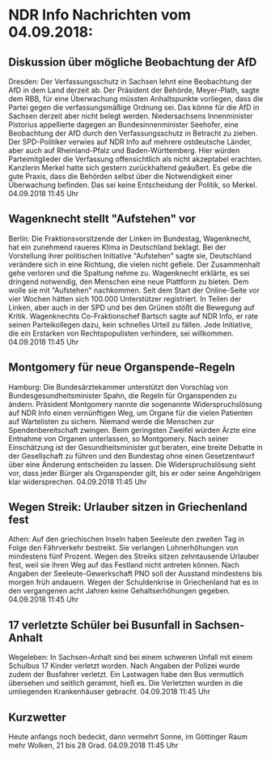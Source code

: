# NDR Info Nachrichten vom 04.09.2018:


## Diskussion über mögliche Beobachtung der AfD
Dresden: Der Verfassungsschutz in Sachsen lehnt eine Beobachtung der AfD in dem Land derzeit ab. Der Präsident der Behörde, Meyer-Plath, sagte dem RBB, für eine Überwachung müssten Anhaltspunkte vorliegen, dass die Partei gegen die verfassungsmäßige Ordnung sei. Das könne für die AfD in Sachsen derzeit aber nicht belegt werden. Niedersachsens Innenminister Pistorius appellierte dagegen an Bundesinnenminister Seehofer, eine Beobachtung der AfD durch den Verfassungsschutz in Betracht zu ziehen. Der SPD-Politiker verwies auf NDR Info auf mehrere ostdeutsche Länder, aber auch auf Rheinland-Pfalz und Baden-Württemberg. Hier würden Parteimitglieder die Verfassung offensichtlich als nicht akzeptabel erachten. Kanzlerin Merkel hatte sich gestern zurückhaltend geäußert. Es gebe die gute Praxis, dass die Behörden selbst über die Notwendigkeit einer Überwachung befinden. Das sei keine Entscheidung der Politik, so Merkel. 04.09.2018 11:45 Uhr 

## Wagenknecht stellt "Aufstehen" vor
Berlin: Die Fraktionsvorsitzende der Linken im Bundestag, Wagenknecht, hat ein zunehmend raueres Klima in Deutschland beklagt. Bei der Vorstellung ihrer politischen Initiative "Aufstehen" sagte sie, Deutschland verändere sich in eine Richtung, die vielen nicht gefiele. Der Zusammenhalt gehe verloren und die Spaltung nehme zu. Wagenknecht erklärte, es sei dringend notwendig, den Menschen eine neue Plattform zu bieten. Dem wolle sie mit "Aufstehen" nachkommen. Seit dem Start der Online-Seite vor vier Wochen hätten sich 100.000 Unterstützer registriert. In Teilen der Linken, aber auch in der SPD und bei den Grünen stößt die Bewegung auf Kritik. Wagenknechts Co-Fraktionschef Bartsch sagte auf NDR Info, er rate seinen Parteikollegen dazu, kein schnelles Urteil zu fällen. Jede Initiative, die ein Erstarken von Rechtspopulisten verhindere, sei willkommen. 04.09.2018 11:45 Uhr 

## Montgomery für neue Organspende-Regeln
Hamburg: Die Bundesärztekammer unterstützt den Vorschlag von Bundesgesundheitsminister Spahn, die Regeln für Organspenden zu ändern. Präsident Montgomery nannte die sogenannte Widerspruchslösung auf NDR Info einen vernünftigen Weg, um Organe für die vielen Patienten auf Wartelisten zu sichern. Niemand werde die Menschen zur Spendenbereitschaft zwingen. Beim geringsten Zweifel würden Ärzte eine Entnahme von Organen unterlassen, so Montgomery. Nach seiner Einschätzung ist der Gesundheitsminister gut beraten, eine breite Debatte in der Gesellschaft zu führen und den Bundestag ohne einen Gesetzentwurf über eine Änderung entscheiden zu lassen. Die Widerspruchslösung sieht vor, dass jeder Bürger als Organspender gilt, bis er oder seine Angehörigen klar widersprechen. 04.09.2018 11:45 Uhr 

## Wegen Streik: Urlauber sitzen in Griechenland fest
Athen: Auf den griechischen Inseln haben Seeleute den zweiten Tag in Folge den Fährverkehr bestreikt. Sie verlangen Lohnerhöhungen von mindestens fünf Prozent. Wegen des Streiks sitzen zehntausende Urlauber fest, weil sie ihren Weg auf das Festland nicht antreten können. Nach Angaben der Seeleute-Gewerkschaft PNO soll der Ausstand mindestens bis morgen früh andauern. Wegen der Schuldenkrise in Griechenland hat es in den vergangenen acht Jahren keine Gehaltserhöhungen gegeben. 04.09.2018 11:45 Uhr 

## 17 verletzte Schüler bei Busunfall in Sachsen-Anhalt
Wegeleben: In Sachsen-Anhalt sind bei einem schweren Unfall mit einem Schulbus 17 Kinder verletzt worden. Nach Angaben der Polizei wurde zudem der Busfahrer verletzt. Ein Lastwagen habe den Bus vermutlich übersehen und seitlich gerammt, hieß es. Die Verletzten wurden in die umliegenden Krankenhäuser gebracht. 04.09.2018 11:45 Uhr 

## Kurzwetter
Heute anfangs noch bedeckt, dann vermehrt Sonne, im Göttinger Raum mehr Wolken, 21 bis 28 Grad. 04.09.2018 11:45 Uhr 
